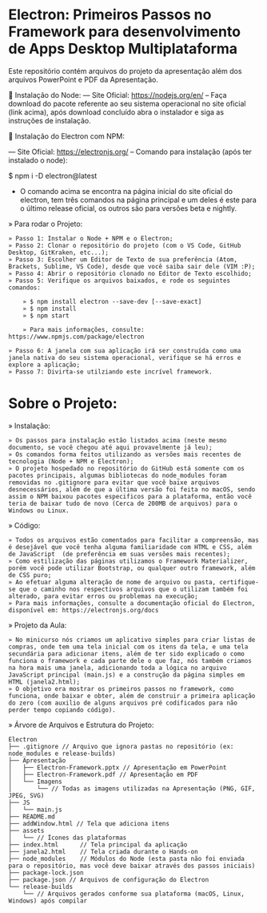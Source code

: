 # Electron: Primeiros Passos no Framework para desenvolvimento de Apps Desktop Multiplataforma

Este repositório contém arquivos do projeto da apresentação além dos arquivos PowerPoint e PDF da Apresentação.

 Instalação do Node: 
–– Site Oficial: https://nodejs.org/en/
– Faça download do pacote referente ao seu sistema operacional no site oficial (link acima), após download concluído abra o instalador e siga as instruções de instalação.

 Instalação do Electron com NPM:

–– Site Oficial: https://electronjs.org/
– Comando para instalação (após ter instalado o node):

$ npm i -D electron@latest

* O comando acima se encontra na página inicial do site oficial do electron, tem três comandos na página principal e um deles é este para o último release oficial, os outros são para versões beta e nightly.

» Para rodar o Projeto:

    » Passo 1: Instalar o Node + NPM e o Electron;
    » Passo 2: Clonar o repositório do projeto (com o VS Code, GitHub Desktop, GitKraken, etc...);
    » Passo 3: Escolher um Editor de Texto de sua preferência (Atom, Brackets, Sublime, VS Code), desde que você saiba sair dele (VIM :P);
    » Passo 4: Abrir o repositório clonado no Editor de Texto escolhido;
    » Passo 5: Verifique os arquivos baixados, e rode os seguintes comandos:

        » $ npm install electron --save-dev [--save-exact]
        » $ npm install
        » $ npm start

        » Para mais informações, consulte: https://www.npmjs.com/package/electron

    » Passo 6: A janela com sua aplicação irá ser construída como uma janela nativa do seu sistema operacional, verifique se há erros e explore a aplicação;
    » Passo 7: Divirta-se utilziando este incrível framework.

# Sobre o Projeto:

» Instalação:

    » Os passos para instalação estão listados acima (neste mesmo documento, se você chegou até aqui provavelmente já leu);
    » Os comandos forma feitos utilizando as versões mais recentes de tecnologia (Node + NPM e Electron);
    » O projeto hospedado no repositório do GitHub está somente com os pacotes principais, algumas bibliotecas do node_modules foram removidas no .gitignore para evitar que você baixe arquivos desnecessários, além de que a última versão foi feita no macOS, sendo assim o NPM baixou pacotes especificos para a plataforma, então você teria de baixar tudo de novo (Cerca de 200MB de arquivos) para o Windows ou Linux.
    
» Código:

    » Todos os arquivos estão comentados para facilitar a compreensão, mas é desejável que você tenha alguma familiaridade com HTML e CSS, além de JavaScript  (de preferência em suas versões mais recentes);
    » Como estilização das páginas utilizamos o Framework Materializer, porém você pode utilizar Bootstrap, ou qualquer outro framework, além de CSS puro;
    » Ao efetuar alguma alteração de nome de arquivo ou pasta, certifique-se que o caminho nos respectivos arquivos que o utilizam também foi alterado, para evitar erros ou problemas na execução;
    » Para mais informações, consulte a documentação oficial do Electron, disponível em: https://electronjs.org/docs

» Projeto da Aula:

    » No minicurso nós criamos um aplicativo simples para criar listas de compras, onde tem uma tela inicial com os itens da tela, e uma tela secundária para adicionar itens, além de ter sido explicado o como funciona o framework e cada parte dele o que faz, nós também criamos na hora mais uma janela, adicionando toda a lógica no arquivo JavaScript principal (main.js) e a construção da página simples em HTML (janela2.html);
    » O objetivo era mostrar os primeiros passos no framework, como funciona, onde baixar e obter, além de construir a primeira aplicação do zero (com auxilio de alguns arquivos pré codificados para não perder tempo copiando código).

» Árvore de Arquivos e Estrutura do Projeto:

    Electron
    ├── .gitignore // Arquivo que ignora pastas no repositório (ex: node_modules e release-builds)
    ├── Apresentação
    │   ├── Electron-Framework.pptx // Apresentação em PowerPoint
    │   ├── Electron-Framework.pdf // Apresentação em PDF
    │   └── Imagens
    │       └── // Todas as imagens utilizadas na Apresentação (PNG, GIF, JPEG, SVG)
    ├── JS
    │   └── main.js
    ├── README.md 
    ├── addWindow.html // Tela que adiciona itens
    ├── assets
    │   └── // Ícones das plataformas
    ├── index.html      // Tela principal da aplicação
    ├── janela2.html    // Tela criada durante o Hands-on
    ├── node_modules    // Módulos do Node (esta pasta não foi enviada para o repositório, mas você deve baixar através dos passos iniciais)
    ├── package-lock.json
    ├── package.json // Arquivos de configuração do Electron
    └── release-builds
        └── // Arquivos gerados conforme sua plataforma (macOS, Linux, Windows) após compilar
